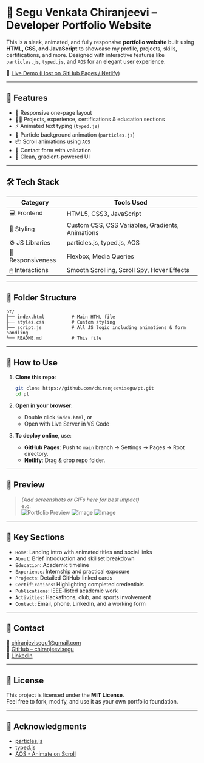 
# 🌟 Segu Venkata Chiranjeevi – Developer Portfolio Website

This is a sleek, animated, and fully responsive **portfolio website** built using **HTML, CSS, and JavaScript** to showcase my profile, projects, skills, certifications, and more. Designed with interactive features like `particles.js`, `typed.js`, and `AOS` for an elegant user experience.

🔗 [Live Demo (Host on GitHub Pages / Netlify)](https://github.com/chiranjeevisegu/pt)

---

## 📌 Features

- 🎯 Responsive one-page layout
- 👨‍💻 Projects, experience, certifications & education sections
- ⚡ Animated text typing (`typed.js`)
- 🎇 Particle background animation (`particles.js`)
- 📦 Scroll animations using `AOS`
- 📧 Contact form with validation
- 🌙 Clean, gradient-powered UI

---

## 🛠️ Tech Stack

| Category        | Tools Used                                          |
|----------------|------------------------------------------------------|
| 💻 Frontend     | HTML5, CSS3, JavaScript                             |
| 🎨 Styling      | Custom CSS, CSS Variables, Gradients, Animations    |
| ⚙️ JS Libraries  | particles.js, typed.js, AOS                         |
| 📱 Responsiveness | Flexbox, Media Queries                             |
| 🖱 Interactions  | Smooth Scrolling, Scroll Spy, Hover Effects         |

---

## 🧱 Folder Structure

```
pt/
├── index.html          # Main HTML file
├── styles.css          # Custom styling
├── script.js           # All JS logic including animations & form handling
└── README.md           # This file
```

---

## 🚀 How to Use

1. **Clone this repo**:
   ```bash
   git clone https://github.com/chiranjeevisegu/pt.git
   cd pt
   ```

2. **Open in your browser**:
   - Double click `index.html`, or
   - Open with Live Server in VS Code

3. **To deploy online**, use:
   - **GitHub Pages**: Push to `main` branch → Settings → Pages → Root directory.
   - **Netlify**: Drag & drop repo folder.

---

## 📸 Preview

> *(Add screenshots or GIFs here for best impact)*  
> e.g.  
> ![Portfolio Preview](./assets/preview.png)
![image](https://github.com/user-attachments/assets/1c176aa3-9a9e-48b3-88ea-4c4ed7021d70)
> ![image](https://github.com/user-attachments/assets/a0d47568-faa5-47d7-9c62-b6f16d958d89)



---

## 📂 Key Sections

- `Home`: Landing intro with animated titles and social links
- `About`: Brief introduction and skillset breakdown
- `Education`: Academic timeline
- `Experience`: Internship and practical exposure
- `Projects`: Detailed GitHub-linked cards
- `Certifications`: Highlighting completed credentials
- `Publications`: IEEE-listed academic work
- `Activities`: Hackathons, club, and sports involvement
- `Contact`: Email, phone, LinkedIn, and a working form

---

## 💬 Contact

📧 [chiranjevisegu1@gmail.com](mailto:chiranjevisegu1@gmail.com)  
🔗 [GitHub – chiranjeevisegu](https://github.com/chiranjeevisegu)  
🔗 [LinkedIn](https://www.linkedin.com/in/venkatachiranjeevi-segu-84290025b/)

---

## 📃 License

This project is licensed under the **MIT License**.  
Feel free to fork, modify, and use it as your own portfolio foundation.

---

## 🙌 Acknowledgments

- [particles.js](https://vincentgarreau.com/particles.js/)
- [typed.js](https://github.com/mattboldt/typed.js/)
- [AOS - Animate on Scroll](https://michalsnik.github.io/aos/)
